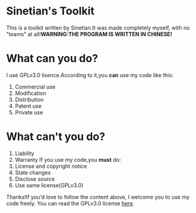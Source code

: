# Sinetian's Toolkit
This is a toolkit written by Sinetian.It was made completely myself,
with no "teams" at all!**WARNING:THE PROGRAM IS WRITTEN IN CHINESE!**
# What can you do?
I use GPLv3.0 lisence.According to it,you **can** use my code like this:
1. Commercial use
2. Modification
3. Distribution
4. Patent use
5. Private use
# What can't you do?
1. Liability
2. Warranty
If you use my code,you **must** do:
1. License and copyright notice
2. State changes
3. Disclose source
4. Use same license(GPLv3.0)

Thanks!If you'd love to follow the content above, I welcome you to use my code freely.
You can read the GPLv3.0 license [here](https://github.com/Sinetian/Toolkit/blob/main/LICENSE).
